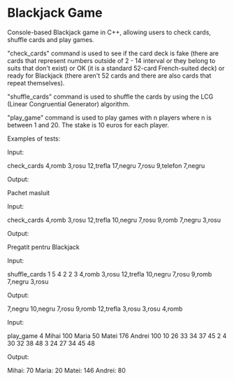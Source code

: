 # Blackjack Game
Console-based Blackjack game in C++, allowing users to check cards, shuffle cards and play games.

"check_cards" command is used to see if the card deck is fake (there are cards that represent numbers outside of 2 - 14 interval or they belong to suits that don't exist) or OK (it is a standard 52-card French-suited deck) or ready for Blackjack (there aren't 52 cards and there are also cards that repeat themselves).

"shuffle_cards" command is used to shuffle the cards by using the LCG (Linear Congruential Generator) algorithm.

"play_game" command is used to play games with n players where n is between 1 and 20. The stake is 10 euros for each player.

Examples of tests:

Input:

check_cards
4,romb
3,rosu
12,trefla
17,negru
7,rosu
9,telefon
7,negru

Output:

Pachet masluit


Input:

check_cards
4,romb
3,rosu
12,trefla
10,negru
7,rosu
9,romb
7,negru
3,rosu

Output:

Pregatit pentru Blackjack



Input:

shuffle_cards
1 5 4
2 2 3
4,romb
3,rosu
12,trefla
10,negru
7,rosu
9,romb
7,negru
3,rosu


Output:


7,negru
10,negru
7,rosu
9,romb
12,trefla
3,rosu
3,rosu
4,romb


Input:


play_game
4
Mihai 100
Maria 50
Matei 176
Andrei 100
10 26 33 34 37 45
2 4 30 32 38 48
3 24 27 34 45 48


Output:


Mihai: 70
Maria: 20
Matei: 146
Andrei: 80

